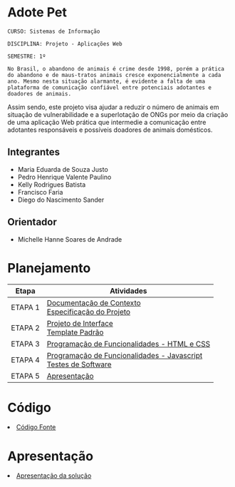 # Adote Pet

`CURSO: Sistemas de Informação`

`DISCIPLINA: Projeto - Aplicações Web`

`SEMESTRE: 1º`

    No Brasil, o abandono de animais é crime desde 1998, porém a prática do abandono e de maus-tratos animais cresce exponencialmente a cada ano. Mesmo nesta situação alarmante, é evidente a falta de uma plataforma de comunicação confiável entre potenciais adotantes e doadores de animais.

Assim sendo, este projeto visa ajudar a reduzir o número de animais em situação de vulnerabilidade e a superlotação de ONGs por meio da criação de uma aplicação Web prática que intermedie a comunicação entre adotantes responsáveis e possíveis doadores de animais domésticos.

## Integrantes

* Maria Eduarda de Souza Justo
* Pedro Henrique Valente Paulino
* Kelly Rodrigues Batista
* Francisco Faria
* Diego do Nascimento Sander

## Orientador

* Michelle Hanne Soares de Andrade

# Planejamento

| Etapa         | Atividades |
|  :----:   | ----------- |
| ETAPA 1         |[Documentação de Contexto](docs/context.md) <br> [Especificação do Projeto](docs/especification.md) |
| ETAPA 2         |[Projeto de Interface](docs/interface.md) <br> [Template Padrão](docs/template.md) |
| ETAPA 3         |[Programação de Funcionalidades - HTML e CSS](docs/development.md) |
| ETAPA 4        |[Programação de Funcionalidades - Javascript](docs/development.md) <br> [Testes de Software ](docs/tests.md) |
| ETAPA 5         | [Apresentação](presentation/README.md) |

# Código

<li><a href="src/README.md"> Código Fonte</a></li>

# Apresentação

<li><a href="presentation/README.md"> Apresentação da solução</a></li>
